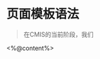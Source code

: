 # 页面模板语法

> 在CMIS的当前阶段，我们



<Container class="xxxx">
  <Container.Column>
    <xxx>
  <Container.Column>
  <Container.Column>
    <%@content%>
  </Container.Column>
</Container>

